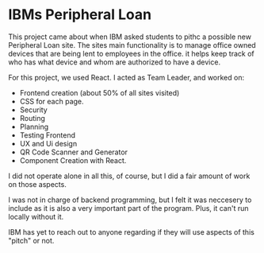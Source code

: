# IBMs Peripheral Loan

This project came about when IBM asked students to pithc a possible new Peripheral Loan site. The sites main functionality is to manage office owned devices that are
being lent to employees in the office. it helps keep track of who has what device and whom are authorized to have a device. 

For this project, we used React. I acted as Team Leader, and worked on:
  - Frontend creation (about 50% of all sites visited)
  - CSS for each page.
  - Security
  - Routing
  - Planning
  - Testing Frontend
  - UX and Ui design
  - QR Code Scanner and Generator
  - Component Creation with React.

I did not operate alone in all this, of course, but I did a fair amount of work on those aspects. 

I was not in charge of backend programming, but I felt it was neccesery to include as it is also a very important part of the program. Plus, it can't run locally without
it. 

IBM has yet to reach out to anyone regarding if they will use aspects of this "pitch" or not. 

